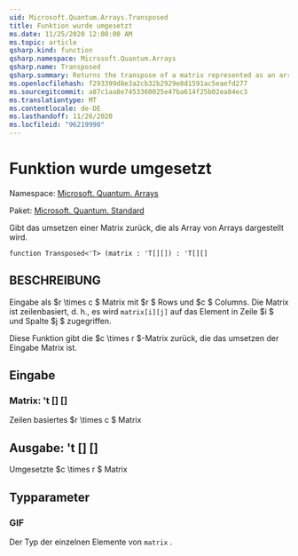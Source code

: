 ```yaml
---
uid: Microsoft.Quantum.Arrays.Transposed
title: Funktion wurde umgesetzt
ms.date: 11/25/2020 12:00:00 AM
ms.topic: article
qsharp.kind: function
qsharp.namespace: Microsoft.Quantum.Arrays
qsharp.name: Transposed
qsharp.summary: Returns the transpose of a matrix represented as an array of arrays.
ms.openlocfilehash: f293399d8e3a2cb32b2929e8d1591ac5eaefd277
ms.sourcegitcommit: a87c1aa8e7453360025e47ba614f25b02ea84ec3
ms.translationtype: MT
ms.contentlocale: de-DE
ms.lasthandoff: 11/26/2020
ms.locfileid: "96219990"
---
```

# <a name="transposed-function"></a>Funktion wurde umgesetzt

Namespace: [Microsoft. Quantum. Arrays](xref:Microsoft.Quantum.Arrays)

Paket: [Microsoft. Quantum. Standard](https://nuget.org/packages/Microsoft.Quantum.Standard)


Gibt das umsetzen einer Matrix zurück, die als Array von Arrays dargestellt wird.

```qsharp
function Transposed<'T> (matrix : 'T[][]) : 'T[][]
```


## <a name="description"></a>BESCHREIBUNG

Eingabe als $r \times c $ Matrix mit $r $ Rows und $c $ Columns.  Die Matrix ist zeilenbasiert, d. h., es wird `matrix[i][j]` auf das Element in Zeile $i $ und Spalte $j $ zugegriffen.

Diese Funktion gibt die $c \times r $-Matrix zurück, die das umsetzen der Eingabe Matrix ist.

## <a name="input"></a>Eingabe

### <a name="matrix--t"></a>Matrix: 't [] []

Zeilen basiertes $r \times c $ Matrix



## <a name="output--t"></a>Ausgabe: 't [] []

Umgesetzte $c \times r $ Matrix

## <a name="type-parameters"></a>Typparameter

### <a name="t"></a>GIF

Der Typ der einzelnen Elemente von `matrix` .